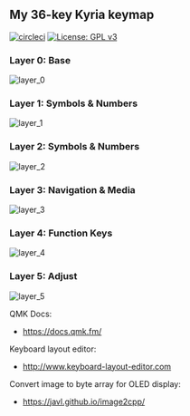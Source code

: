 ## My 36-key Kyria keymap


[![circleci](https://img.shields.io/circleci/build/gh/lassieee/kyria_qmk/circleci?style=flat)](https://circleci.com/gh/lassieee/kyria_qmk/tree/circleci)
[![License: GPL v3](https://img.shields.io/badge/License-GPLv3-blue.svg)](https://www.gnu.org/licenses/gpl-3.0)


### Layer 0: Base

![layer_0](https://i.imgur.com/Pjz9eDu.jpg)


### Layer 1: Symbols & Numbers

![layer_1](https://i.imgur.com/8qF7I5p.jpg)


### Layer 2: Symbols & Numbers

![layer_2](https://i.imgur.com/gDcA0zX.jpg)


### Layer 3: Navigation & Media

![layer_3](https://i.imgur.com/jpbgRmI.png)


### Layer 4: Function Keys

![layer_4](https://i.imgur.com/nIszD7l.jpg)


### Layer 5: Adjust

![layer_5](https://i.imgur.com/y46LPeg.jpg)


QMK Docs:
* https://docs.qmk.fm/

Keyboard layout editor:
* http://www.keyboard-layout-editor.com

Convert image to byte array for OLED display:
* https://javl.github.io/image2cpp/
